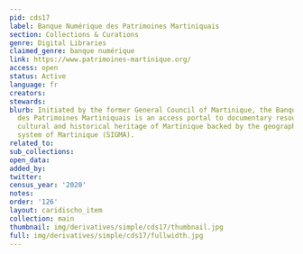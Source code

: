 ```yaml
---
pid: cds17
label: Banque Numérique des Patrimoines Martiniquais
section: Collections & Curations
genre: Digital Libraries
claimed_genre: banque numérique
link: https://www.patrimoines-martinique.org/
access: open
status: Active
language: fr
creators:
stewards:
blurb: Initiated by the former General Council of Martinique, the Banque Numérique
  des Patrimoines Martiniquais is an access portal to documentary resources on the
  cultural and historical heritage of Martinique backed by the geographic information
  system of Martinique (SIGMA).
related_to:
sub_collections:
open_data:
added_by:
twitter:
census_year: '2020'
notes:
order: '126'
layout: caridischo_item
collection: main
thumbnail: img/derivatives/simple/cds17/thumbnail.jpg
full: img/derivatives/simple/cds17/fullwidth.jpg
---
```


